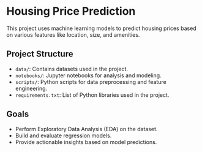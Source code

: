 # Housing Price Prediction

This project uses machine learning models to predict housing prices based on various features like location, size, and amenities.

## Project Structure
- `data/`: Contains datasets used in the project.
- `notebooks/`: Jupyter notebooks for analysis and modeling.
- `scripts/`: Python scripts for data preprocessing and feature engineering.
- `requirements.txt`: List of Python libraries used in the project.

## Goals
- Perform Exploratory Data Analysis (EDA) on the dataset.
- Build and evaluate regression models.
- Provide actionable insights based on model predictions.
